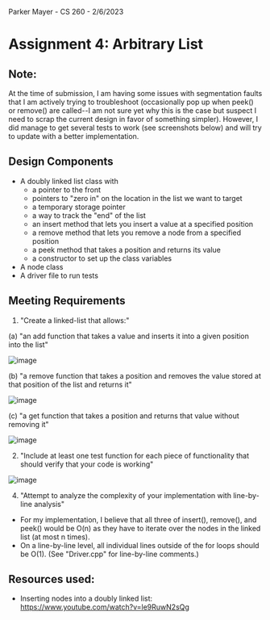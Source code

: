 Parker Mayer - CS 260 - 2/6/2023

# Assignment 4: Arbitrary List

## Note:
At the time of submission, I am having some issues with segmentation faults that I am actively trying to troubleshoot (occasionally pop up when peek() or remove() are called--I am not sure yet why this is the case but suspect I need to scrap the current design in favor of something simpler). However, I did manage to get several tests to work (see screenshots below) and will try to update with a better implementation. 

## Design Components
- A doubly linked list class with
    - a pointer to the front
    - pointers to "zero in" on the location in the list we want to target
    - a temporary storage pointer
    - a way to track the "end" of the list
    - an insert method that lets you insert a value at a specified position
    - a remove method that lets you remove a node from a specified position
    - a peek method that takes a position and returns its value
    - a constructor to set up the class variables
- A node class
- A driver file to run tests

## Meeting Requirements

1. "Create a linked-list that allows:"

(a) "an add function that takes a value and inserts it into a given position into the list"

![image](Insert.png)

(b) "a remove function that takes a position and removes the value stored at that position of the list and returns it"

![image](Remove.png)

(c) "a get function that takes a position and returns that value without removing it"

![image](Peek.png)

2. "Include at least one test function for each piece of functionality that should verify that your code is working"

![image](Tests.png)

4. "Attempt to analyze the complexity of your implementation with line-by-line analysis"

- For my implementation, I believe that all three of insert(), remove(), and peek() would be O(n) as they have to iterate over the nodes in the linked list (at most n times). 
- On a line-by-line level, all individual lines outside of the for loops should be O(1). (See "Driver.cpp" for line-by-line comments.)

## Resources used:
- Inserting nodes into a doubly linked list: https://www.youtube.com/watch?v=le9RuwN2sQg
